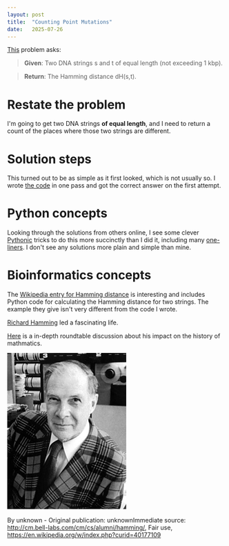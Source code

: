 ```yaml
---
layout: post
title:  "Counting Point Mutations"
date:   2025-07-26
---
```


[This](https://rosalind.info/problems/hamm/) problem asks:

> **Given**: Two DNA strings s and t of equal length (not exceeding 1 kbp).

> **Return**: The Hamming distance dH(s,t).

<!--break-->

# Restate the problem
I'm going to get two DNA strings **of equal length**, and I need to return a count of the places where those two strings are different.

# Solution steps
This turned out to be as simple as it first looked, which is not usually so. I wrote [the code](https://github.com/rmbryan71/rosalind/blob/main/solution-code/hamm.py) in one pass and got the correct answer on the first attempt.

# Python concepts
Looking through the solutions from others online, I see some clever [Pythonic](https://blog.startifact.com/posts/what-is-pythonic/) tricks to do this more succinctly than I did it, including many [one-liners](https://en.wikipedia.org/wiki/One-liner_program). I don't see any solutions more plain and simple than mine.

# Bioinformatics concepts

The [Wikipedia entry for Hamming distance](https://en.wikipedia.org/wiki/Hamming_distance) is interesting and includes Python code for calculating the Hamming distance for two strings.
The example they give isn't very different from the code I wrote.

[Richard Hamming](https://en.wikipedia.org/wiki/Richard_Hamming) led a fascinating life.

[Here](https://www.notion.com/blog/a-roundtable-on-richard-hamming) is a in-depth roundtable discussion about his impact on the history of mathmatics.

![Richard_Hamming.jpg](../assets/Richard_Hamming.jpg)

By unknown - Original publication: unknownImmediate source: http://cm.bell-labs.com/cm/cs/alumni/hamming/, Fair use, https://en.wikipedia.org/w/index.php?curid=40177109
